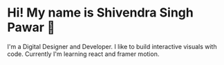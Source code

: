 <h1>Hi! My name is Shivendra Singh Pawar 👋</h1>
<p>
I'm a Digital Designer and Developer. I like to build interactive visuals with code.
Currently I'm learning react and framer motion.
</p>


